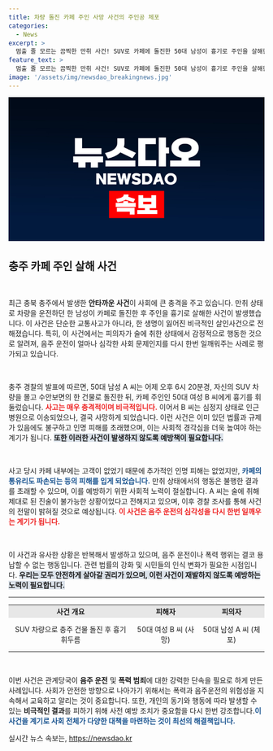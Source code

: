 ```yaml
---
title: 차량 돌진 카페 주인 사망 사건의 주인공 체포
categories:
  - News
excerpt: >
  멈출 줄 모르는 끔찍한 만취 사건! SUV로 카페에 돌진한 50대 남성이 흉기로 주인을 살해한 충격적인 범행이 벌어졌습니다. 경찰의 현행범 체포로 무거운 죄의 대가를 치르게 될 그의 운명은?
feature_text: >
  멈출 줄 모르는 끔찍한 만취 사건! SUV로 카페에 돌진한 50대 남성이 흉기로 주인을 살해한 충격적인 범행이 벌어졌습니다. 경찰의 현행범 체포로 무거운 죄의 대가를 치르게 될 그의 운명은?
image: '/assets/img/newsdao_breakingnews.jpg'
---
```


<p><img src="/assets/img/newsdao_breakingnews.jpg" alt="bookingtag 속보" /></p>

<h2 data-ke-size="size26">충주 카페 주인 살해 사건</h2>

<p data-ke-size="size16">&nbsp;</p>

<p data-ke-size="size16">최근 충북 충주에서 발생한 <b>안타까운 사건</b>이 사회에 큰 충격을 주고 있습니다. 만취 상태로 차량을 운전하던 한 남성이 카페로 돌진한 후 주인을 흉기로 살해한 사건이 발생했습니다. 이 사건은 단순한 교통사고가 아니라, 한 생명이 잃어진 비극적인 살인사건으로 전해졌습니다. 특히, 이 사건에서는 피의자가 술에 취한 상태에서 감정적으로 행동한 것으로 알려져, 음주 운전이 얼마나 심각한 사회 문제인지를 다시 한번 일깨워주는 사례로 평가되고 있습니다.</p>

<p data-ke-size="size16">&nbsp;</p>

<p>충주 경찰의 발표에 따르면, 50대 남성 A 씨는 어제 오후 6시 20분경, 자신의 SUV 차량을 몰고 수안보면의 한 건물로 돌진한 뒤, 카페 주인인 50대 여성 B 씨에게 흉기를 휘둘렀습니다. <b><span style="color: #ee2323;">사고는 매우 충격적이며 비극적입니다.</span></b> 이어서 B 씨는 심정지 상태로 인근 병원으로 이송되었으나, 결국 사망하게 되었습니다. 이런 사건은 이미 있던 법률과 규제가 있음에도 불구하고 인명 피해를 초래했으며, 이는 사회적 경각심을 더욱 높여야 하는 계기가 됩니다. <b><span style="background-color: #21538527;">또한 이러한 사건이 발생하지 않도록 예방책이 필요합니다.</span></b></p></p>

<p data-ke-size="size16">&nbsp;</p>

<p>사고 당시 카페 내부에는 고객이 없었기 때문에 추가적인 인명 피해는 없었지만, <b><span style="color: #1a5490;">카페의 통유리도 파손되는 등의 피해를 입게 되었습니다.</span></b> 만취 상태에서의 행동은 불행한 결과를 초래할 수 있으며, 이를 예방하기 위한 사회적 노력이 절실합니다. A 씨는 술에 취해 제대로 된 진술이 불가능한 상황이었다고 전해지고 있으며, 이후 경찰 조사를 통해 사건의 전말이 밝혀질 것으로 예상됩니다. <b><span style="color: #ee2323;">이 사건은 음주 운전의 심각성을 다시 한번 일깨우는 계기가 됩니다.</span></b></p></p>

<p data-ke-size="size16">&nbsp;</p>

<p>이 사건과 유사한 상황은 반복해서 발생하고 있으며, 음주 운전이나 폭력 행위는 결코 용납할 수 없는 행동입니다. 관련 법률의 강화 및 시민들의 인식 변화가 필요한 시점입니다. <b><span style="background-color: #21538527;">우리는 모두 안전하게 살아갈 권리가 있으며, 이런 사건이 재발하지 않도록 예방하는 노력이 필요합니다.</span></b></p></p>

<hr>

<table style="width: 100%; border-collapse: collapse;">
<tr>
<td style="text-align: center; height: 17px; background-color: #e7e7e7;"><b>사건 개요</b></td>
<td style="text-align: center; height: 17px; background-color: #e7e7e7;"><b>피해자</b></td>
<td style="text-align: center; height: 17px; background-color: #e7e7e7;"><b>피의자</b></td>
</tr>
<tr>
<td style="text-align: center; height: 60px;">SUV 차량으로 충주 건물 돌진 후 흉기 휘두름</td>
<td style="text-align: center; height: 60px;">50대 여성 B 씨 (사망)</td>
<td style="text-align: center; height: 60px;">50대 남성 A 씨 (체포)</td>
</tr>
</table>

<p data-ke-size="size16">&nbsp;</p>

<p>이번 사건은 관계당국이 <b>음주 운전</b> 및 <b>폭력 범죄</b>에 대한 강력한 단속을 필요로 하게 만든 사례입니다. 사회가 안전한 방향으로 나아가기 위해서는 폭력과 음주운전의 위험성을 지속해서 교육하고 알리는 것이 중요합니다. 또한, 개인의 동기와 행동에 따라 발생할 수 있는 <b>비극적인 결과</b>를 피하기 위해 사전 예방 조치가 중요함을 다시 한번 강조합니다.<b><span style="color: #1a5490;">이 사건을 계기로 사회 전체가 다양한 대책을 마련하는 것이 최선의 해결책입니다.</span></b></p>
실시간 뉴스 속보는, <a href="https://newsdao.kr" rel="dofollow">https://newsdao.kr</a>


